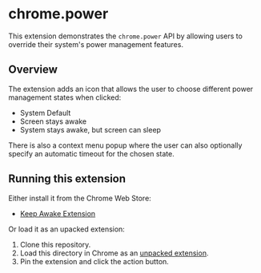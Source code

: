 # chrome.power

This extension demonstrates the `chrome.power` API by allowing users to override their system's power management features.

## Overview

The extension adds an icon that allows the user to choose different power management states when clicked:

- System Default
- Screen stays awake
- System stays awake, but screen can sleep

There is also a context menu popup where the user can also optionally specify an automatic timeout for the chosen state.

## Running this extension

Either install it from the Chrome Web Store:

- [Keep Awake Extension](https://chrome.google.com/webstore/detail/keep-awake/bijihlabcfdnabacffofojgmehjdielb)

Or load it as an upacked extension:

1. Clone this repository.
2. Load this directory in Chrome as an [unpacked extension](https://developer.chrome.com/docs/extensions/mv3/getstarted/development-basics/#load-unpacked).
3. Pin the extension and click the action button.
